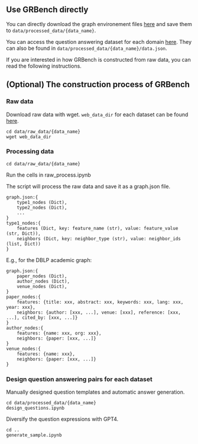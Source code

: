 ## Use GRBench directly
You can directly download the graph environement files [here](https://drive.google.com/drive/folders/1DJIgRZ3G-TOf7h0-Xub5_sE4slBUEqy9?usp=share_link) and save them to `data/processed_data/{data_name}`.

You can access the question answering dataset for each domain [here](https://huggingface.co/datasets/PeterJinGo/GRBench). They can also be found in `data/processed_data/{data_name}/data.json`.

If you are interested in how GRBench is constructed from raw data, you can read the following instructions.

## (Optional) The construction process of GRBench
### Raw data
Download raw data with wget. ``web_data_dir`` for each dataset can be found [here](https://github.com/PeterGriffinJin/Graph-CoT/tree/main/data/raw_data).
```
cd data/raw_data/{data_name}
wget web_data_dir
```

### Processing data
```
cd data/raw_data/{data_name}
```
Run the cells in raw_process.ipynb

The script will process the raw data and save it as a graph.json file.
```
graph.json:{
    type1_nodes (Dict),
    type2_nodes (Dict),
    ...
}
type1_nodes:{
    features (Dict, key: feature_name (str), value: feature_value (str, Dict)),
    neighbors (Dict, key: neighbor_type (str), value: neighbor_ids (list, Dict))
}
```
E.g., for the DBLP academic graph:
```
graph.json:{
    paper_nodes (Dict),
    author_nodes (Dict),
    venue_nodes (Dict),
}
paper_nodes:{
    features: {title: xxx, abstract: xxx, keywords: xxx, lang: xxx, year: xxx},
    neighbors: {author: [xxx, ...], venue: [xxx], reference: [xxx, ...], cited_by: [xxx, ...]}
}
author_nodes:{
    features: {name: xxx, org: xxx},
    neighbors: {paper: [xxx, ...]}
}
venue_nodes:{
    features: {name: xxx},
    neighbors: {paper: [xxx, ...]}
}
```

### Design question answering pairs for each dataset
Manually designed question templates and automatic answer generation.
```
cd data/processed_data/{data_name}
design_questions.ipynb
```

Diversify the question expressions with GPT4.
```
cd ..
generate_sample.ipynb
```
